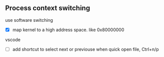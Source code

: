## Process context switching

use software switching

- [x] map kernel to a high address space. like 0x80000000


vscode
- [ ] add shortcut to select next or previouse when quick open file, Ctrl+n/p